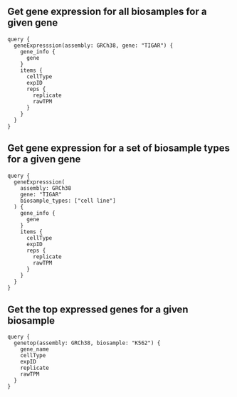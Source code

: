 
## Get gene expression for all biosamples for a given gene

```
query {
  geneExpresssion(assembly: GRCh38, gene: "TIGAR") {
    gene_info {
      gene
    }
    items {
      cellType
      expID
      reps {
        replicate
        rawTPM
      }
    }
  }
}
```

## Get gene expression for a set of biosample types for a given gene

```
query {
  geneExpresssion(
    assembly: GRCh38
    gene: "TIGAR"
    biosample_types: ["cell line"]
  ) {
    gene_info {
      gene
    }
    items {
      cellType
      expID
      reps {
        replicate
        rawTPM
      }
    }
  }
}
```

## Get the top expressed genes for a given biosample

```
query {
  genetop(assembly: GRCh38, biosample: "K562") {
    gene_name
    cellType
    expID
    replicate
    rawTPM
  }
}
```